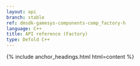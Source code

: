 ```yaml
---
layout: api
branch: stable
ref: dmsdk-gamesys-components-comp_factory-h
language: C++
title: API reference (Factory)
type: Defold C++
---
```

{% include anchor_headings.html html=content %}
